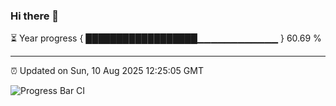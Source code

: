 ### Hi there 👋

⏳ Year progress { ██████████████████▁▁▁▁▁▁▁▁▁▁▁▁ } 60.69 %

---

⏰ Updated on Sun, 10 Aug 2025 12:25:05 GMT

![Progress Bar CI](https://github.com/code-lakshay/GitHub-Actions-Demo/workflows/Progress%20Bar%20CI/badge.svg)
